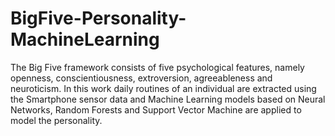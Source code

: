 # BigFive-Personality-MachineLearning
The Big Five framework consists of five psychological features, namely openness, conscientiousness, extroversion, agreeableness and neuroticism. In this work daily routines of an individual are extracted using the Smartphone sensor data and Machine Learning models based on Neural Networks, Random Forests and Support Vector Machine are applied to model the personality.
